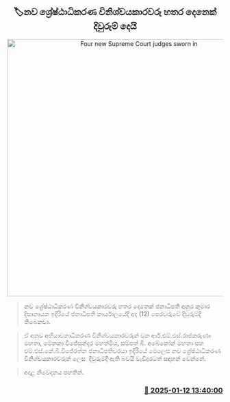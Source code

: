 <p align='center'><b><h2 align='center' title='Four new Supreme Court judges sworn in'>🏷නව ශ්‍රේෂ්ඨාධිකරණ විනිශ්චයකාරවරු හතර දෙනෙක් දිවුරුම් දෙයි</h2></b></p>
<p align='center'><img src='https://helakuru.sgp1.cdn.digitaloceanspaces.com/esana/images/lib/anura-president-alui.jpg' width='600' alt='Four new Supreme Court judges sworn in'></p>

> නව ශ්‍රේෂ්ඨාධිකරණ විනිශ්චයකාරවරු හතර දෙනෙක් ජනාධිපති අනුර කුමාර දිසානායක ඉදිරියේ ජනාධිපති කාර්යාලයේදී අද (12) පෙරවරුවේ දිවුරුම්දී තිබෙනවා.

> ඒ අනුව අභියාචනාධිකරණ විනිශ්චයකාරවරුන් වන ආර්.එම්.එස්.රාජකරුණා මහතා, මේනකා විජේසුන්දර මහත්මිය, සම්පත් බී. අබේකෝන් මහතා සහ එම්.එස්.කේ.බී.විජේරත්න ජනාධිපතිවරයා ඉදිරියේ මෙලෙස නව ශ්‍රේෂ්ඨාධිකරණ විනිශ්චයකාරවරුන් ලෙස  දිවුරුම්දී ඇති බවයි වැඩිදුරටත් සඳහන් වෙන්නේ.

> අදාළ නිවේදනය පහතින්. 



<h3 align='right'><a href='https://www.helakuru.lk/esana/p/106538/'>📅 2025-01-12 13:40:00</a></h3>
